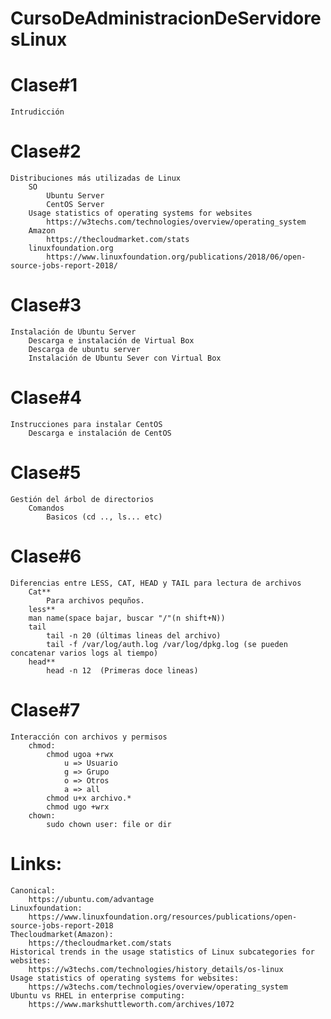 # CursoDeAdministracionDeServidoresLinux
# Clase#1
    Intrudicción
# Clase#2
    Distribuciones más utilizadas de Linux
        SO
            Ubuntu Server
            CentOS Server
        Usage statistics of operating systems for websites
            https://w3techs.com/technologies/overview/operating_system  
        Amazon
            https://thecloudmarket.com/stats
        linuxfoundation.org
            https://www.linuxfoundation.org/publications/2018/06/open-source-jobs-report-2018/
# Clase#3
    Instalación de Ubuntu Server
        Descarga e instalación de Virtual Box
        Descarga de ubuntu server
        Instalación de Ubuntu Sever con Virtual Box
# Clase#4
    Instrucciones para instalar CentOS
        Descarga e instalación de CentOS
# Clase#5
    Gestión del árbol de directorios
        Comandos
            Basicos (cd .., ls... etc)
# Clase#6
    Diferencias entre LESS, CAT, HEAD y TAIL para lectura de archivos
        Cat**
            Para archivos pequños.
        less**
        man name(space bajar, buscar "/"(n shift+N))
        tail
            tail -n 20 (últimas lineas del archivo)
            tail -f /var/log/auth.log /var/log/dpkg.log (se pueden concatenar varios logs al tiempo)
        head**
            head -n 12  (Primeras doce lineas)
# Clase#7
    Interacción con archivos y permisos
        chmod:
            chmod ugoa +rwx
                u => Usuario
                g => Grupo
                o => Otros
                a => all
            chmod u+x archivo.*
            chmod ugo +wrx
        chown:
            sudo chown user: file or dir
# Links:
    Canonical:
        https://ubuntu.com/advantage
    Linuxfoundation:
        https://www.linuxfoundation.org/resources/publications/open-source-jobs-report-2018
    Thecloudmarket(Amazon):
        https://thecloudmarket.com/stats
    Historical trends in the usage statistics of Linux subcategories for websites:
        https://w3techs.com/technologies/history_details/os-linux
    Usage statistics of operating systems for websites:        
        https://w3techs.com/technologies/overview/operating_system
    Ubuntu vs RHEL in enterprise computing:
        https://www.markshuttleworth.com/archives/1072